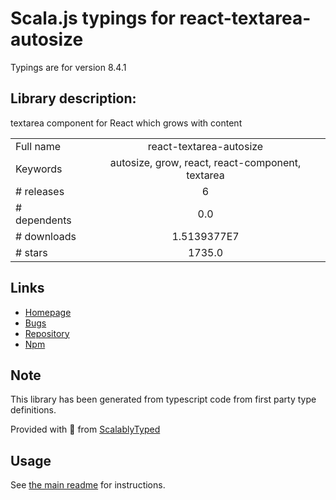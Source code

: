 
# Scala.js typings for react-textarea-autosize

Typings are for version 8.4.1

## Library description:
textarea component for React which grows with content

|                    |                 |
| ------------------ | :-------------: |
| Full name          | react-textarea-autosize |
| Keywords           | autosize, grow, react, react-component, textarea |
| # releases         | 6 |
| # dependents       | 0.0 |
| # downloads        | 1.5139377E7 |
| # stars            | 1735.0 |

## Links
- [Homepage](https://github.com/Andarist/react-textarea-autosize#readme)
- [Bugs](https://github.com/Andarist/react-textarea-autosize/issues)
- [Repository](https://github.com/Andarist/react-textarea-autosize)
- [Npm](https://www.npmjs.com/package/react-textarea-autosize)
    


## Note
This library has been generated from typescript code from first party type definitions.

Provided with :purple_heart: from [ScalablyTyped](https://github.com/oyvindberg/ScalablyTyped)

## Usage
See [the main readme](../../readme.md) for instructions.


